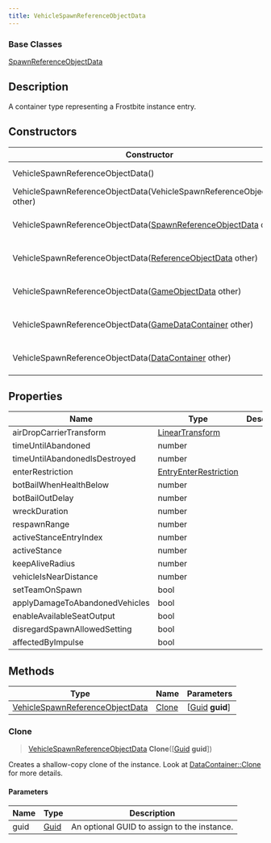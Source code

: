 ```yaml
---
title: VehicleSpawnReferenceObjectData
---
```

### Base Classes

[SpawnReferenceObjectData](/vext/ref/fb/spawnreferenceobjectdata/)

## Description

A container type representing a Frostbite instance entry.

## Constructors

| Constructor                                                                                 | Description                                                                                                                                            |
| ------------------------------------------------------------------------------------------- | ------------------------------------------------------------------------------------------------------------------------------------------------------ |
| VehicleSpawnReferenceObjectData()                                                           | Create a new instance of this container type.                                                                                                          |
| VehicleSpawnReferenceObjectData(VehicleSpawnReferenceObjectData other)                      | Create a reference copy of an instance of the same type.                                                                                               |
| VehicleSpawnReferenceObjectData([SpawnReferenceObjectData](/vext/ref/fb/spawnreferenceobjectdata/) other) | Upcast an instance of type [SpawnReferenceObjectData](/vext/ref/fb/spawnreferenceobjectdata/) to [VehicleSpawnReferenceObjectData](/vext/ref/fb/vehiclespawnreferenceobjectdata/). |
| VehicleSpawnReferenceObjectData([ReferenceObjectData](/vext/ref/fb/referenceobjectdata/) other)           | Upcast an instance of type [ReferenceObjectData](/vext/ref/fb/referenceobjectdata/) to [VehicleSpawnReferenceObjectData](/vext/ref/fb/vehiclespawnreferenceobjectdata/).           |
| VehicleSpawnReferenceObjectData([GameObjectData](/vext/ref/fb/gameobjectdata/) other)                     | Upcast an instance of type [GameObjectData](/vext/ref/fb/gameobjectdata/) to [VehicleSpawnReferenceObjectData](/vext/ref/fb/vehiclespawnreferenceobjectdata/).                     |
| VehicleSpawnReferenceObjectData([GameDataContainer](/vext/ref/fb/gamedatacontainer/) other)               | Upcast an instance of type [GameDataContainer](/vext/ref/fb/gamedatacontainer/) to [VehicleSpawnReferenceObjectData](/vext/ref/fb/vehiclespawnreferenceobjectdata/).               |
| VehicleSpawnReferenceObjectData([DataContainer](/vext/ref/shared/class/datacontainer) other)  | Upcast an instance of type [DataContainer](/vext/ref/shared/class/datacontainer) to [VehicleSpawnReferenceObjectData](/vext/ref/fb/vehiclespawnreferenceobjectdata/).  |

## Properties

| Name                           | Type                                                    | Description |
| ------------------------------ | ------------------------------------------------------- | ----------- |
| airDropCarrierTransform        | [LinearTransform](/vext/ref/shared/class/lineartransform) |             |
| timeUntilAbandoned             | number                                                  |             |
| timeUntilAbandonedIsDestroyed  | number                                                  |             |
| enterRestriction               | [EntryEnterRestriction](/vext/ref/fb/entryenterrestriction/)          |             |
| botBailWhenHealthBelow         | number                                                  |             |
| botBailOutDelay                | number                                                  |             |
| wreckDuration                  | number                                                  |             |
| respawnRange                   | number                                                  |             |
| activeStanceEntryIndex         | number                                                  |             |
| activeStance                   | number                                                  |             |
| keepAliveRadius                | number                                                  |             |
| vehicleIsNearDistance          | number                                                  |             |
| setTeamOnSpawn                 | bool                                                    |             |
| applyDamageToAbandonedVehicles | bool                                                    |             |
| enableAvailableSeatOutput      | bool                                                    |             |
| disregardSpawnAllowedSetting   | bool                                                    |             |
| affectedByImpulse              | bool                                                    |             |

## Methods

| Type                                                               | Name            | Parameters                                     |
| ------------------------------------------------------------------ | --------------- | ---------------------------------------------- |
| [VehicleSpawnReferenceObjectData](/vext/ref/fb/vehiclespawnreferenceobjectdata/) | [Clone](#clone) | \[[Guid](/vext/ref/shared/class/guid) **guid**\] |

### Clone

> [VehicleSpawnReferenceObjectData](/vext/ref/fb/vehiclespawnreferenceobjectdata/) **Clone**(\[[Guid](/vext/ref/shared/class/guid) **guid**\])

Creates a shallow-copy clone of the instance. Look at [DataContainer::Clone](/vext/ref/shared/class/datacontainer#clone) for more details.

#### Parameters

| Name | Type         | Description                                 |
| ---- | ------------ | ------------------------------------------- |
| guid | [Guid](/vext/ref/shared/class/guid/) | An optional GUID to assign to the instance. |
